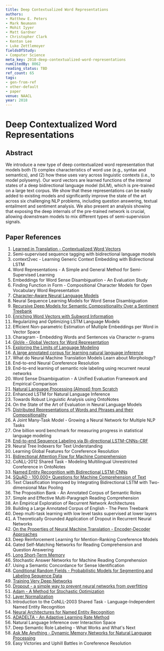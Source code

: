 ```yaml
---
title: Deep Contextualized Word Representations
authors:
- Matthew E. Peters
- Mark Neumann
- Mohit Iyyer
- Matt Gardner
- Christopher Clark
- Kenton Lee
- Luke Zettlemoyer
fieldsOfStudy:
- Computer Science
meta_key: 2018-deep-contextualized-word-representations
numCitedBy: 8062
reading_status: TBD
ref_count: 65
tags:
- gen-from-ref
- other-default
- paper
venue: NAACL
year: 2018
---
```


# Deep Contextualized Word Representations

## Abstract

We introduce a new type of deep contextualized word representation that models both (1) complex characteristics of word use (e.g., syntax and semantics), and (2) how these uses vary across linguistic contexts (i.e., to model polysemy). Our word vectors are learned functions of the internal states of a deep bidirectional language model (biLM), which is pre-trained on a large text corpus. We show that these representations can be easily added to existing models and significantly improve the state of the art across six challenging NLP problems, including question answering, textual entailment and sentiment analysis. We also present an analysis showing that exposing the deep internals of the pre-trained network is crucial, allowing downstream models to mix different types of semi-supervision signals.

## Paper References

1. [Learned in Translation - Contextualized Word Vectors](2017-learned-in-translation-contextualized-word-vectors)
2. Semi-supervised sequence tagging with bidirectional language models
3. context2vec - Learning Generic Context Embedding with Bidirectional LSTM
4. Word Representations - A Simple and General Method for Semi-Supervised Learning
5. Embeddings for Word Sense Disambiguation - An Evaluation Study
6. Finding Function in Form - Compositional Character Models for Open Vocabulary Word Representation
7. [Character-Aware Neural Language Models](2016-character-aware-neural-language-models)
8. Neural Sequence Learning Models for Word Sense Disambiguation
9. [Recursive Deep Models for Semantic Compositionality Over a Sentiment Treebank](2013-recursive-deep-models-for-semantic-compositionality-over-a-sentiment-treebank)
10. [Enriching Word Vectors with Subword Information](2017-enriching-word-vectors-with-subword-information)
11. Regularizing and Optimizing LSTM Language Models
12. Efficient Non-parametric Estimation of Multiple Embeddings per Word in Vector Space
13. Charagram - Embedding Words and Sentences via Character n-grams
14. [GloVe - Global Vectors for Word Representation](2014-glove-global-vectors-for-word-representation)
15. [Exploring the Limits of Language Modeling](2016-exploring-the-limits-of-language-modeling)
16. [A large annotated corpus for learning natural language inference](2015-a-large-annotated-corpus-for-learning-natural-language-inference)
17. What do Neural Machine Translation Models Learn about Morphology?
18. End-to-end Neural Coreference Resolution
19. End-to-end learning of semantic role labeling using recurrent neural networks
20. Word Sense Disambiguation - A Unified Evaluation Framework and Empirical Comparison
21. [Natural Language Processing (Almost) from Scratch](2011-natural-language-processing-almost-from-scratch)
22. Enhanced LSTM for Natural Language Inference
23. Towards Robust Linguistic Analysis using OntoNotes
24. On the State of the Art of Evaluation in Neural Language Models
25. [Distributed Representations of Words and Phrases and their Compositionality](2013-distributed-representations-of-words-and-phrases-and-their-compositionality)
26. A Joint Many-Task Model - Growing a Neural Network for Multiple NLP Tasks
27. One billion word benchmark for measuring progress in statistical language modeling
28. [End-to-end Sequence Labeling via Bi-directional LSTM-CNNs-CRF](2016-end-to-end-sequence-labeling-via-bi-directional-lstm-cnns-crf)
29. Neural Tree Indexers for Text Understanding
30. Learning Global Features for Coreference Resolution
31. [Bidirectional Attention Flow for Machine Comprehension](2017-bidirectional-attention-flow-for-machine-comprehension)
32. CoNLL-2012 Shared Task - Modeling Multilingual Unrestricted Coreference in OntoNotes
33. [Named Entity Recognition with Bidirectional LSTM-CNNs](2016-named-entity-recognition-with-bidirectional-lstm-cnns)
34. [SQuAD - 100,000+ Questions for Machine Comprehension of Text](2016-squad-100-000-questions-for-machine-comprehension-of-text)
35. Text Classification Improved by Integrating Bidirectional LSTM with Two-dimensional Max Pooling
36. The Proposition Bank - An Annotated Corpus of Semantic Roles
37. Simple and Effective Multi-Paragraph Reading Comprehension
38. An Empirical Exploration of Recurrent Network Architectures
39. Building a Large Annotated Corpus of English - The Penn Treebank
40. Deep multi-task learning with low level tasks supervised at lower layers
41. A Theoretically Grounded Application of Dropout in Recurrent Neural Networks
42. [On the Properties of Neural Machine Translation - Encoder-Decoder Approaches](2014-on-the-properties-of-neural-machine-translation-encoder-decoder-approaches)
43. Deep Reinforcement Learning for Mention-Ranking Coreference Models
44. Gated Self-Matching Networks for Reading Comprehension and Question Answering
45. [Long Short-Term Memory](1997-long-short-term-memory)
46. Stochastic Answer Networks for Machine Reading Comprehension
47. Using a Semantic Concordance for Sense Identification
48. [Conditional Random Fields - Probabilistic Models for Segmenting and Labeling Sequence Data](2001-conditional-random-fields-probabilistic-models-for-segmenting-and-labeling-sequence-data)
49. [Training Very Deep Networks](2015-training-very-deep-networks)
50. [Dropout - a simple way to prevent neural networks from overfitting](2014-dropout-a-simple-way-to-prevent-neural-networks-from-overfitting)
51. [Adam - A Method for Stochastic Optimization](2015-adam-a-method-for-stochastic-optimization)
52. [Layer Normalization](2016-layer-normalization)
53. Introduction to the CoNLL-2003 Shared Task - Language-Independent Named Entity Recognition
54. [Neural Architectures for Named Entity Recognition](2016-neural-architectures-for-named-entity-recognition)
55. [ADADELTA - An Adaptive Learning Rate Method](2012-adadelta-an-adaptive-learning-rate-method)
56. Natural Language Inference over Interaction Space
57. Deep Semantic Role Labeling - What Works and What's Next
58. [Ask Me Anything - Dynamic Memory Networks for Natural Language Processing](2016-ask-me-anything-dynamic-memory-networks-for-natural-language-processing)
59. Easy Victories and Uphill Battles in Coreference Resolution
